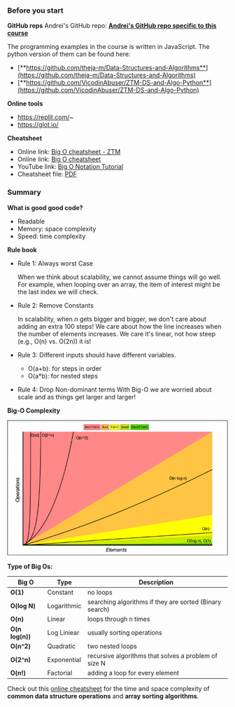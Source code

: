 ### Before you start

**GitHub reps**
Andrei's GitHub repo: [**Andrei's GitHub repo specific to this course**](https://github.com/aneagoie/ztm-master-the-coding-interview-ds-algo)

The programming examples in the course is written in JavaScript. The python version of them can be found here:
- [**https://github.com/theja-m/Data-Structures-and-Algorithms**](https://github.com/theja-m/Data-Structures-and-Algorithms)
- [**https://github.com/VicodinAbuser/ZTM-DS-and-Algo-Python**](https://github.com/VicodinAbuser/ZTM-DS-and-Algo-Python)

**Online tools**
- https://replit.com/~
- https://glot.io/

**Cheatsheet**
- Online link: [Big O cheatsheet - ZTM](https://zerotomastery.io/cheatsheets/big-o-cheat-sheet/?utm_source=udemy&utm_medium=coursecontent)
- Online link: [Big O cheatsheet](https://www.bigocheatsheet.com/)
- YouTube link: [Big O Notation Tutorial](https://youtu.be/TUiv2UgDgOQ)
- Cheatsheet file: [PDF](./BigO-cheat-sheet.pdf)

### Summary

**What is good good code?**
- Readable
- Memory: space complexity
- Speed: time complexity

**Rule book**
- Rule 1: Always worst Case

  When we think about scalability, we cannot assume things will go well. For example, when looping over an array, the item of interest might be the last index we will check.
  
- Rule 2: Remove Constants

  In scalability, when *n* gets bigger and bigger, we don't care about adding an extra 100 steps! We care about how the line increases when the number of elements increases. We care it's linear, not how steep (e.g., O(n) vs. O(2n)) it is!
  
- Rule 3: Different inputs should have different variables. 
	- O(a+b): for steps in order
	- O(a*b): for nested steps
- Rule 4: Drop Non-dominant terms
		With Big-O we are worried about scale and as things get larger and larger!

**Big-O Complexity**

![BigO_Complexity_Chart](./BigO_Complexity_Chart.png)

**Type of Big Os:**

| Big O           | Type        | Description                                             |
| --------------- | ----------- | ------------------------------------------------------- |
| **O(1)**        | Constant    | no loops                                                |
| **O(log N)**    | Logarithmic | searching algorithms if they are sorted (Binary search) |
| **O(n)**        | Linear      | loops through n times                                   |
| **O(n log(n))** | Log Liniear | usually sorting operations                              |
| **O(n^2)**      | Quadratic   | two nested loops                                        |
| **O(2^n)**      | Exponential | recursive algorithms that solves a problem of size N    |
| **O(n!)**       | Factorial   | adding a loop for every element                         |

Check out this [online cheatsheet](https://www.bigocheatsheet.com/) for the time and space complexity of **common data structure operations** and **array sorting algorithms**. 

